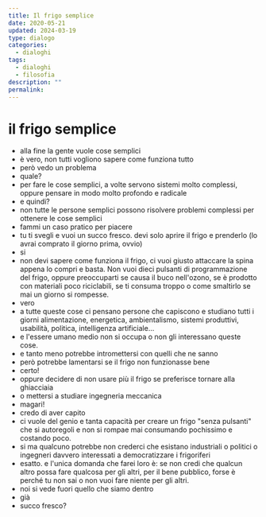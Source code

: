 ```yaml
---
title: Il frigo semplice
date: 2020-05-21
updated: 2024-03-19
type: dialogo
categories:
  - dialoghi
tags:
  - dialoghi
  - filosofia
description: ""
permalink: 
---
```

# il frigo semplice

- alla fine la gente vuole cose semplici
- è vero, non tutti vogliono sapere come funziona tutto
- però vedo un problema
- quale?
- per fare le cose semplici, a volte servono sistemi molto complessi, oppure pensare in modo molto profondo e radicale
- e quindi?
- non tutte le persone semplici possono risolvere problemi complessi per ottenere le cose semplici
- fammi un caso pratico per piacere
- tu ti svegli e vuoi un succo fresco. devi solo aprire il frigo e prenderlo (lo avrai comprato il giorno prima, ovvio)
- si
- non devi sapere come funziona il frigo, ci vuoi giusto attaccare la spina appena lo compri e basta. Non vuoi dieci pulsanti di programmazione del frigo, oppure preoccuparti se causa il buco nell'ozono, se è prodotto con materiali poco riciclabili, se ti consuma troppo o come smaltirlo se mai un giorno si rompesse.
- vero
- a tutte queste cose ci pensano persone che capiscono e studiano tutti i giorni alimentazione, energetica, ambientalismo, sistemi produttivi, usabilità, politica, intelligenza artificiale...
- e l'essere umano medio non si occupa o non gli interessano queste cose.
- e tanto meno potrebbe intromettersi con quelli che ne sanno
- però potrebbe lamentarsi se il frigo non funzionasse bene
- certo!
- oppure decidere di non usare più il frigo se preferisce tornare alla ghiacciaia
- o mettersi a studiare ingegneria meccanica
- magari!
- credo di aver capito
- ci vuole del genio e tanta capacità per creare un frigo "senza pulsanti" che si autoregoli e non si rompae mai consumando pochissimo e costando poco.
- si ma qualcuno potrebbe non crederci che esistano industriali o politici o ingegneri davvero interessati a democratizzare i frigoriferi
- esatto. e l'unica domanda che farei loro è: se non credi che qualcun altro possa fare qualcosa per gli altri, per il bene pubblico, forse è perché tu non sai o non vuoi fare niente per gli altri.
- noi si vede fuori quello che siamo dentro
- già
- succo fresco?
